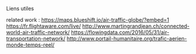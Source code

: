 Liens utiles 

related work :
https://maps.blueshift.io/air-traffic-globe/?embed=1
https://fr.flightaware.com/live/
http://www.martingrandjean.ch/connected-world-air-traffic-network/
https://flowingdata.com/2016/05/31/air-transportation-network/
http://www.portail-humanitaire.org/trafic-aerien-monde-temps-reel/

